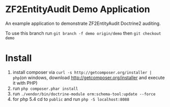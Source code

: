 ZF2EntityAudit Demo Application
===============================
An example application to demonstrate ZF2EntityAudit Doctrine2 auditing.

To use this branch run ``` git branch -f demo origin/demo ``` then ``` git checkout demo ```

Install
=======

1. install composer via ``` curl -s http://getcomposer.org/installer | php ```(on windows, download http://getcomposer.org/installer and execute it with PHP)
2. run ``` php composer.phar install ```
3. run ``` ./vendor/bin/doctrine-module orm:schema-tool:update --force ```
4. for php 5.4 cd to ``` public ``` and run ``` php -S localhost:8088 ```
